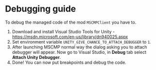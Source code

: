 # Debugging guide

To debug the managed code of the mod `MSCMPClient` you have to.

1. Download and install Visual Studio Tools for Unity - https://msdn.microsoft.com/en-us/library/dn940025.aspx
2. Set environment variable `UNITY_GIVE_CHANCE_TO_ATTACH_DEBUGGER` to `1`.
3. After launching MSCMP normal way the dialog asking you to attach debugger will appear. Now go to Visual Studio, in **Debug** tab select **Attach Unity Debugger**.
4. Done! You can now put breakpoints and debug the code.
